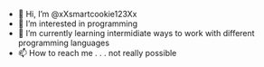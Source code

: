 - 👋 Hi, I’m @xXsmartcookie123Xx
- 👀 I’m interested in programming
- 🌱 I’m currently learning intermidiate ways to work with different programming languages
- 📫 How to reach me . . . not really possible 


